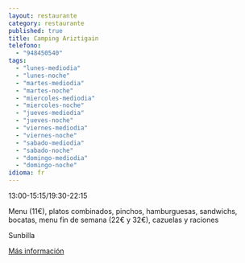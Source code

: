 ```yaml
---
layout: restaurante
category: restaurante
published: true
title: Camping Ariztigain
telefono:
  - "948450540"
tags:
  - "lunes-mediodia"
  - "lunes-noche"
  - "martes-mediodia"
  - "martes-noche"
  - "miercoles-mediodia"
  - "miercoles-noche"
  - "jueves-mediodia"
  - "jueves-noche"
  - "viernes-mediodia"
  - "viernes-noche"
  - "sabado-mediodia"
  - "sabado-noche"
  - "domingo-mediodia"
  - "domingo-noche"
idioma: fr
---
```


13:00-15:15/19:30-22:15

Menu (11€), platos combinados, pinchos, hamburguesas, sandwichs, bocatas, menu fin de semana (22€ y 32€), cazuelas y raciones

Sunbilla

[Más información](http://www.consorciobertiz.org/consorcio/dondecomer/restaurantes/sunbilla-es-0-190/restaurante-camping-ariztigain.html)
